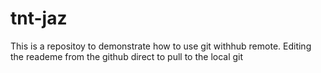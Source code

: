 # tnt-jaz
This is a repositoy to demonstrate how to use git withhub remote. 
Editing the reademe from the github direct to pull to the local git 
